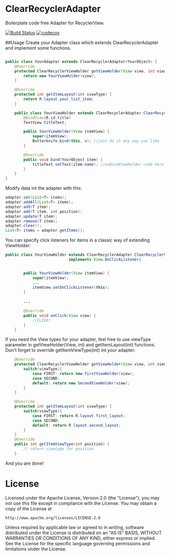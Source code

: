 # ClearRecyclerAdapter
Boilerplate code free Adapter for RecyclerView.

[![Build Status](https://travis-ci.org/Prokky/ClearRecyclerAdapter.svg?branch=master)](https://travis-ci.org/Prokky/ClearRecyclerAdapter)
[![codecov](https://codecov.io/gh/Prokky/ClearRecyclerAdapter/branch/master/graph/badge.svg)](https://codecov.io/gh/Prokky/ClearRecyclerAdapter)

##Usage
Create your Adapter class which extends ClearRecyclerAdapter and implement some functions.
```java

public class YourAdapter extends ClearRecyclerAdapter<YourObject> {
    @Override
    protected ClearRecyclerViewHolder getViewHolder(View view, int viewType) {
        return new YourViewHolder(view);
    }

    @Override
    protected int getItemLayout(int viewType) {
        return R.layout.your_list_item;
    }

    public class YourViewHolder extends ClearRecyclerAdapter.ClearRecyclerViewHolder<YourObject> {
        @BindView(R.id.title)
        TextView titleText;

        public YourViewHolder(View itemView) {
            super(itemView);
            Butterknife.bind(this, v); //just do it any way you like
        }

        @Override
        public void bind(YourObject item) {
            titleText.setText(item.name); //onBindViewHolder code here
        }
    }
}
```

Modify data int the adapter with this:
```java
adapter.set(List<T> items);
adapter.addAll(List<T> items);
adapter.add(T item);
adapter.add(T item, int position);
adapter.update(T item);
adapter.remove(T item);
adapter.clear();
List<T> items = adapter.getItems();
```

You can specify click listeners for items in a classic way of extending ViewHolder:
```java
public class YourViewHolder extends ClearRecyclerAdapter.ClearRecyclerViewHolder<YourObject> 
                            implements View.OnClickListener{


        public YourViewHolder(View itemView) {
            super(itemView);
            ...
            itemView.setOnClickListener(this);
        }
        
        ...
        
        @Override
        public void onClick(View view) {
            //CLICK!
        }
    }
```

If you need the View types for your adapter, feel free to use viewType parameter in getViewHolder(View, int) and getItemLayout(int) functions. Don't forget to override getItemViewType(int) int your adapter:
```java
    @Override
    protected ClearRecyclerViewHolder getViewHolder(View view, int viewType) {
        switch(viewType){
            case FIRST: return new FirstViewHolder(view);
            case SECOND:
            default: return new SecondViewHolder(view);
        }
    }

    @Override
    protected int getItemLayout(int viewType) {
        switch(viewType){
            case FIRST: return R.layout.first_layout;
            case SECOND:
            default: return R.layout.second_layout;
        }
    }
    @Override
    public int getItemViewType(int position) {
        // return viewtype for position
    }
```

And you are done!

# License

Licensed under the Apache License, Version 2.0 (the "License");
you may not use this file except in compliance with the License.
You may obtain a copy of the License at

    http://www.apache.org/licenses/LICENSE-2.0

Unless required by applicable law or agreed to in writing, software
distributed under the License is distributed on an "AS IS" BASIS,
WITHOUT WARRANTIES OR CONDITIONS OF ANY KIND, either express or implied.
See the License for the specific language governing permissions and
limitations under the License.
